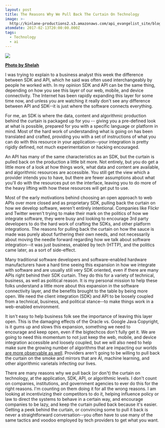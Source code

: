 ```yaml
---
layout: post
title: The Reasons Why We Pull Back The Curtain On Technology
image: >-
  http://kinlane-productions2.s3.amazonaws.com/api_evangelist_site/blog/curtain.jpg
atomdate: 2017-02-13T20:00:00.000Z
tags:
  - Technology
  - ai
---
```

![](http://kinlane-productions2.s3.amazonaws.com/api_evangelist_site/blog/curtain.jpg)

**[Photo by Shelah](https://www.flickr.com/photos/gosheshe/2303313519)**

I was trying to explain to a business analyst this week the difference between SDK and API, which he said was often used interchangeably by people he worked with. In my opinion SDK and API can be the same thing, depending on how you see this layer of our web, mobile, and device connectivity. The Internet has been rapidly expanding this layer for some time now, and unless you are watching it really don't see any difference between API and SDK--it is just where the software connects everything.

For me, an SDK is where the data, content and algorithmic production behind the curtain is packaged up for you -- giving you a pre-defined look at what is possible, prepared for you with a specific language or platform in mind. Most of the hard work of understanding what is going on has been translated and crafted, providing you with a set of instructions of what you can do with this resource in your application--your integration is pretty rigidly defined, not much experimentation or hacking encouraged.

An API has many of the same characteristics as an SDK, but the curtain is pulled back on the production a little bit more. Not entirely, but you do get a little more of a look at how things work, what data and content are available, and algorithmic resources are accessible. You still get the view which a provider intends you to have, but there are fewer assumptions about what you'll do with the resources put on the interface, leaving you to do more of the heavy lifting with how these resources will get put to use.

Most of the early motivations behind choosing an open approach to web APIs over more closed and as proprietary SDK, pulling back the curtain on how we develop software, weren't entirely intentional. Companies like Flickr and Twitter weren't trying to make their mark on the politics of how we integrate software, they were busy and looking to encourage 3rd party developers to do the hard work of crafting the SDKs, and other platform integrations. The reasons for pulling back the curtain on how the sauce is made was purely about furthering their own needs, and not necessarily about moving the needle forward regarding how we talk about software integration--it was just business, enabled by tech (HTTP), and the politics came later, as a sort of side-effect.

Many traditional software developers and software-enabled hardware manufacturers have a hard time seeing this expansion in how we integrate with software and are usually still very SDK oriented, even if there are many APIs right behind their SDK curtain. They do this for a variety of technical, business, as well as political reason. It is my personal mission to help these folks understand a little more about this expansion in the software connectivity layer, and the benefits brought to the table by being more open. We need the client integration (SDK) and API to be loosely coupled from a technical, business, and political stance--to make things work in a web-enabled environment.

It isn't easy to help business folk see the importance of leaving this layer open. This is the damaging effects of the Oracle vs. Google Java Copyright, is it gums up and slows this expansion, something we need to encourage and keep open, even if the bigtechcos don't fully get it. We are going to need this momentum to not just keep the web, mobile, and device integration accessible and loosely coupled, but we will also need to help make sure the growing number of algorithms that are impacting our worlds [are more observable as well](https://en.wikipedia.org/wiki/Observability). Providers aren't going to be willing to pull back the curtain on the smoke and mirrors that are AI, machine learning, and other algorithmic varietals infecting our lives.

There are many reasons why we pull back (or don't) the curtain on technology, at the application, SDK, API, or algorithmic levels. I don't count on companies, institutions, and government agencies to ever do this for the right reasons. I'm counting on them doing it for all the wrong reasons. I am looking at incentivizing their competitors to do it, helping influence policy or law to direct the systems to behave in a certain way, and encourage companies to be lazy, and keep the curtain pulled back because it's easier. Getting a peek behind the curtain, or convincing some to pull it back is never a straightforward conversation--you often have to use many of the same tactics and voodoo employed by tech providers to get what you want.